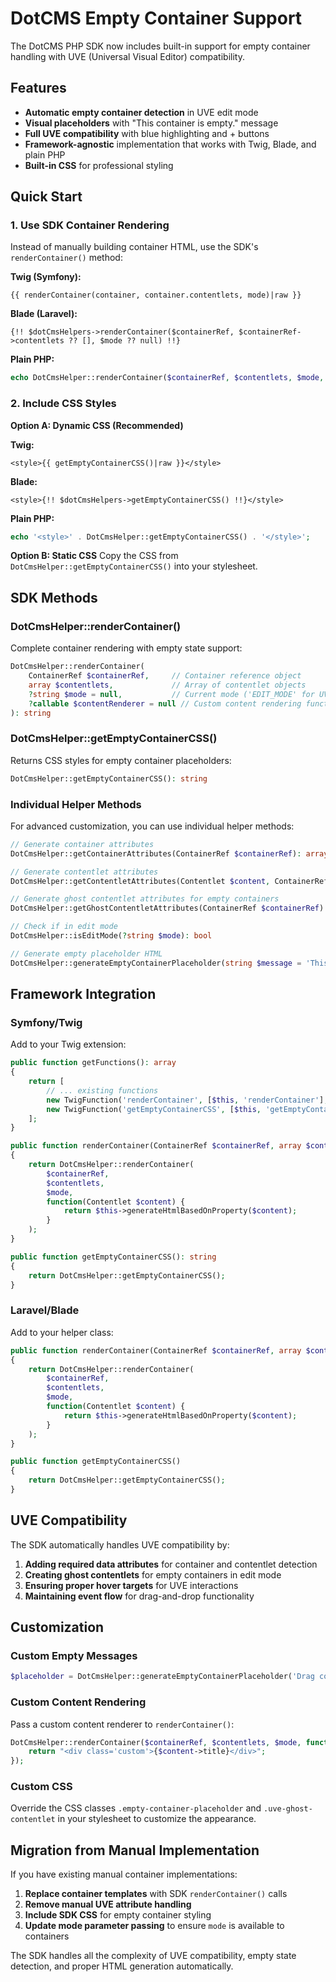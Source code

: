 # DotCMS Empty Container Support

The DotCMS PHP SDK now includes built-in support for empty container handling with UVE (Universal Visual Editor) compatibility.

## Features

- **Automatic empty container detection** in UVE edit mode
- **Visual placeholders** with "This container is empty." message
- **Full UVE compatibility** with blue highlighting and + buttons
- **Framework-agnostic** implementation that works with Twig, Blade, and plain PHP
- **Built-in CSS** for professional styling

## Quick Start

### 1. Use SDK Container Rendering

Instead of manually building container HTML, use the SDK's `renderContainer()` method:

**Twig (Symfony):**
```twig
{{ renderContainer(container, container.contentlets, mode)|raw }}
```

**Blade (Laravel):**
```blade
{!! $dotCmsHelpers->renderContainer($containerRef, $containerRef->contentlets ?? [], $mode ?? null) !!}
```

**Plain PHP:**
```php
echo DotCmsHelper::renderContainer($containerRef, $contentlets, $mode, $contentRenderer);
```

### 2. Include CSS Styles

**Option A: Dynamic CSS (Recommended)**

**Twig:**
```twig
<style>{{ getEmptyContainerCSS()|raw }}</style>
```

**Blade:**
```blade
<style>{!! $dotCmsHelpers->getEmptyContainerCSS() !!}</style>
```

**Plain PHP:**
```php
echo '<style>' . DotCmsHelper::getEmptyContainerCSS() . '</style>';
```

**Option B: Static CSS**
Copy the CSS from `DotCmsHelper::getEmptyContainerCSS()` into your stylesheet.

## SDK Methods

### DotCmsHelper::renderContainer()

Complete container rendering with empty state support:

```php
DotCmsHelper::renderContainer(
    ContainerRef $containerRef,     // Container reference object
    array $contentlets,             // Array of contentlet objects  
    ?string $mode = null,           // Current mode ('EDIT_MODE' for UVE)
    ?callable $contentRenderer = null // Custom content rendering function
): string
```

### DotCmsHelper::getEmptyContainerCSS()

Returns CSS styles for empty container placeholders:

```php
DotCmsHelper::getEmptyContainerCSS(): string
```

### Individual Helper Methods

For advanced customization, you can use individual helper methods:

```php
// Generate container attributes
DotCmsHelper::getContainerAttributes(ContainerRef $containerRef): array

// Generate contentlet attributes  
DotCmsHelper::getContentletAttributes(Contentlet $content, ContainerRef $containerRef): array

// Generate ghost contentlet attributes for empty containers
DotCmsHelper::getGhostContentletAttributes(ContainerRef $containerRef): array

// Check if in edit mode
DotCmsHelper::isEditMode(?string $mode): bool

// Generate empty placeholder HTML
DotCmsHelper::generateEmptyContainerPlaceholder(string $message = 'This container is empty.'): string
```

## Framework Integration

### Symfony/Twig

Add to your Twig extension:

```php
public function getFunctions(): array
{
    return [
        // ... existing functions
        new TwigFunction('renderContainer', [$this, 'renderContainer'], ['is_safe' => ['html']]),
        new TwigFunction('getEmptyContainerCSS', [$this, 'getEmptyContainerCSS'], ['is_safe' => ['html']])
    ];
}

public function renderContainer(ContainerRef $containerRef, array $contentlets, ?string $mode = null): string
{
    return DotCmsHelper::renderContainer(
        $containerRef,
        $contentlets, 
        $mode,
        function(Contentlet $content) {
            return $this->generateHtmlBasedOnProperty($content);
        }
    );
}

public function getEmptyContainerCSS(): string
{
    return DotCmsHelper::getEmptyContainerCSS();
}
```

### Laravel/Blade

Add to your helper class:

```php
public function renderContainer(ContainerRef $containerRef, array $contentlets, ?string $mode = null)
{
    return DotCmsHelper::renderContainer(
        $containerRef,
        $contentlets,
        $mode,
        function(Contentlet $content) {
            return $this->generateHtmlBasedOnProperty($content);
        }
    );
}

public function getEmptyContainerCSS()
{
    return DotCmsHelper::getEmptyContainerCSS();
}
```

## UVE Compatibility

The SDK automatically handles UVE compatibility by:

1. **Adding required data attributes** for container and contentlet detection
2. **Creating ghost contentlets** for empty containers in edit mode
3. **Ensuring proper hover targets** for UVE interactions
4. **Maintaining event flow** for drag-and-drop functionality

## Customization

### Custom Empty Messages

```php
$placeholder = DotCmsHelper::generateEmptyContainerPlaceholder('Drag content here');
```

### Custom Content Rendering

Pass a custom content renderer to `renderContainer()`:

```php
DotCmsHelper::renderContainer($containerRef, $contentlets, $mode, function($content) {
    return "<div class='custom'>{$content->title}</div>";
});
```

### Custom CSS

Override the CSS classes `.empty-container-placeholder` and `.uve-ghost-contentlet` in your stylesheet to customize the appearance.

## Migration from Manual Implementation

If you have existing manual container implementations:

1. **Replace container templates** with SDK `renderContainer()` calls
2. **Remove manual UVE attribute handling**
3. **Include SDK CSS** for empty container styling
4. **Update mode parameter passing** to ensure `mode` is available to containers

The SDK handles all the complexity of UVE compatibility, empty state detection, and proper HTML generation automatically. 